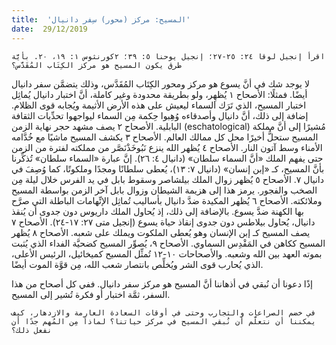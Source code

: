 ```yaml
---
title:  'المسيح: مركز (محور) سِفر دانيال'
date:  29/12/2019
---
```


`اقرأ إنجيل لوقا ٢٤: ٢٥-٢٧؛ إنجيل يوحنا ٥: ٣٩؛ ٢كورنثوس ١: ١٩، ٢٠. بأيَّة طرق يكون المسيح هو مركز الكِتَاب المُقَدَّس؟`

لا يوجد شك في أنَّ يسوع هو مركز ومحور الكِتَاب المُقَدَّس، وذلك يتضمَّن سفر دانيال أيضًا. فمثلًا: الأصحاح ١ يُظهِر، ولو بطريقة محدودة وغير كاملة، أنَّ اختبار دانيال يُماثِل اختبار المسيح، الذي تَرَك السماء ليعيش على هذه الأرض الأثيمة ويُجابه قوى الظلام. إضافة إلى ذلك، أنَّ دانيال وأصدقاءه وُهِبوا حِكمة مِن السماء ليواجهوا تحدِّيات الثقافة البابلية. الأصحاح ٢ يصف مشهد حجر نهاية الزمن (eschatological) مُشيرًا إلى أنَّ مملكة المسيح ستحلُّ أخيرًا محل كل ممالك العالم. الأصحاح ٣ يكشف المسيح ماشيًا مع خُدَّامه الأمناء وسط آتون النار. الأصحاح ٤ يُظهر الله ينزع نَبُوخَذْنَصَّر من مملكته لفترة من الزمن حتى يفهم الملك «أنَّ السماء سلطان» (دانيال ٤: ٢٦). إنَّ عبارة «السماء سلطان» تُذكِّرنا بأنَّ المسيح، كـ «إبن إنسان» (دانيال ٧: ١٣)، يُعطى سلطانًا ومجدًا وملكوتًا، كما وُصِفَ في دانيال ٧. الأصحاح ٥ يُظهر زوال الملك بيلشاصر وسقوط بابل في يد الفرس خلال ليلة مِن الصخب والفجور. يرمز هذا إلى هزيمة الشيطان وزوال بابل آخر الزمن بواسطة المسيح وملائكته. الأصحاح ٦ يُظهر المكيدة ضدَّ دانيال بأساليب تُماثِل الإتِّهامات الباطلة التي صرَّح بها الكهنة ضدَّ يسوع. بالإضافة إلى ذلك، إذ يُحاول الملك داريوس دون جدوى أن يُنقذ دانيال، يُحاول بيلاطس دون جدوى إنقاذ حياة يسوع (إنجيل متى ٢٧: ١٧-٢٤). الأصحاح ٧ يصف المسيح كـ إبن الإنسان وهو يُعطى الملكوت ويملك على شعبه. الأصحاح ٨ يُظهر المسيح ككاهن في المَقْدِس السماوي. الأصحاح ٩، يُصوِّر المسيح كضحيَّة الفداء الذي يُثبت بموته العهد بين الله وشعبه. والأصحاحات ١٠-١٢ تُمثِّل المسيح كميخائيل، الرئيس الأعلى، الذي يُحارب قوى الشر ويُخلِّص بانتصار شعب الله، مِن قوَّة الموت أيضًا.

إذًا دعونا أن نُبقي في أذهاننا أنَّ المسيح هو مركز سفر دانيال. ففي كل أصحاح من هذا السفر، ثمَّة اختبار أو فكرة تُشير إلى المسيح.

`في خضم الصراعات والتجارب وحتى في أوقات السعادة العارِمة والازدهار، كيف يمكننا أن نتعلَّم أن نُبقي المسيح في مركز حياتنا؟ لماذا مِن المُهم جدًا أن نفعل ذلك؟`